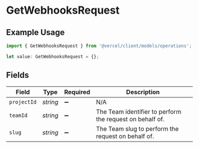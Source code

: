 # GetWebhooksRequest

## Example Usage

```typescript
import { GetWebhooksRequest } from '@vercel/client/models/operations';

let value: GetWebhooksRequest = {};
```

## Fields

| Field       | Type     | Required           | Description                                              |
| ----------- | -------- | ------------------ | -------------------------------------------------------- |
| `projectId` | _string_ | :heavy_minus_sign: | N/A                                                      |
| `teamId`    | _string_ | :heavy_minus_sign: | The Team identifier to perform the request on behalf of. |
| `slug`      | _string_ | :heavy_minus_sign: | The Team slug to perform the request on behalf of.       |
